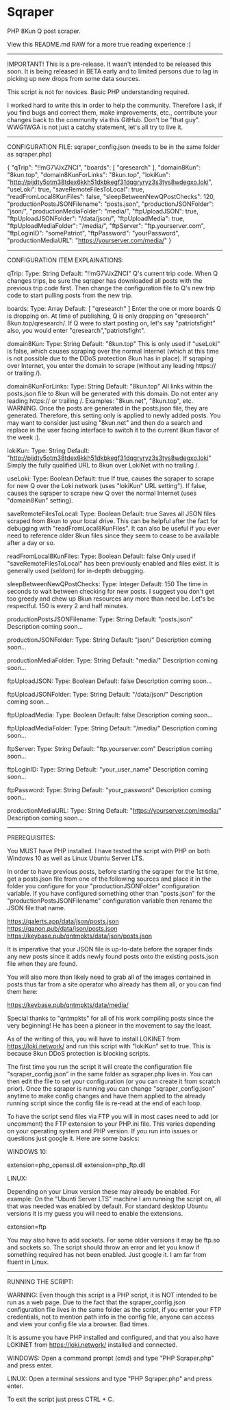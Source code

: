 # Sqraper
PHP 8Kun Q post scraper.

View this README.md RAW for a more true reading experience :)

-----------------

IMPORTANT! This is a pre-release. It wasn't intended to be released this soon. It is being released in BETA early and to
limited persons due to lag in picking up new drops from some data sources.

This script is not for novices. Basic PHP understanding required.

I worked hard to write this in order to help the community. Therefore I ask, if you find bugs and correct them, make
improvements, etc., contribute your changes back to the community via this GitHub. Don't be "that guy". WWG1WGA is not
just a catchy statement, let's all try to live it.

-----------------

CONFIGURATION FILE: sqraper_config.json (needs to be in the same folder as sqraper.php)

{
  "qTrip": "!!mG7VJxZNCI",
  "boards": [
    "qresearch"
  ],
  "domain8Kun": "8kun.top",
  "domain8KunForLinks": "8kun.top",
  "lokiKun": "http://pijdty5otm38tdex6kkh51dkbkegf31dqgryryz3s3tys8wdegxo.loki",
  "useLoki": true,
  "saveRemoteFilesToLocal": true,
  "readFromLocal8KunFiles": false,
  "sleepBetweenNewQPostChecks": 120,
  "productionPostsJSONFilename": "posts.json",
  "productionJSONFolder": "json/",
  "productionMediaFolder": "media/",
  "ftpUploadJSON": true,
  "ftpUploadJSONFolder": "/data/json/",
  "ftpUploadMedia": true,
  "ftpUploadMediaFolder": "/media/",
  "ftpServer": "ftp.yourserver.com",
  "ftpLoginID": "somePatriot",
  "ftpPassword": "yourPassword",
  "productionMediaURL": "https://yourserver.com/media/"
}

-----------------

CONFIGURATION ITEM EXPLAINATIONS:

  qTrip:
    Type: String
    Default: "!!mG7VJxZNCI"
		Q's current trip code. When Q changes trips, be sure the sqraper has downloaded all posts with the previous
		trip code first. Then change the configuration file to Q's new trip code to start pulling posts from the
		new trip.
    
  boards:
    Type: Array
    Default: [
      "qresearch"
    ]
		Enter the one or more boards Q is dropping on. At time of publishing, Q is only dropping on "qresearch" 
		8kun.top/qresearch/. If Q were to start posting on, let's say "patriotsfight" also, you would enter
		"qresearch","patriotsfight".
    
  domain8Kun:
    Type: String
    Default: "8kun.top"
		This is only used if "useLoki" is false, which causes sqraping over the normal Internet (which at this time is
		not possible due to the DDoS protection 8kun has in place). If sqraping over Internet, you enter the domain to
		scrape (without any leading https:// or trailing /).
    
  domain8KunForLinks:
    Type: String
    Default: "8kun.top"
		All links within the posts.json file to 8kun will be generated with this domain. Do not enter any leading
		https:// or trailing /. Examples: "8kun.net", "8kun.top", etc. WARNING. Once the posts are generated in the
		posts.json file, they are generated. Therefore, this setting only is applied to newly added posts. You may want
		to consider just using "8kun.net" and then do a search and replace in the user facing interface to switch it
		to the current 8kun flavor of the week :).
    
  lokiKun:
    Type: String
    Default: "http://pijdty5otm38tdex6kkh51dkbkegf31dqgryryz3s3tys8wdegxo.loki"
		Simply the fully qualified URL to 8kun over LokiNet with no trailing /.

  useLoki:
    Type: Boolean
    Default: true
		If true, causes the sqraper to scrape for new Q over the Loki network (uses "lokiKun" URL setting"). If false,
		causes the sqraper to scrape new Q over the normal Internet (uses "domain8Kun" setting).
    
  saveRemoteFilesToLocal:
    Type: Boolean
    Default: true
		Saves all JSON files scraped from 8kun to your local drive. This can be helpful after the fact for debugging
		with "readFromLocal8KunFiles". It can also be useful if you ever need to reference older 8kun files since they
		seem to cease to be available after a day or so.
    
  readFromLocal8KunFiles:
    Type: Boolean
    Default: false
		Only used if "saveRemoteFilesToLocal" has been previously enabled and files exist. It is generally used (seldom)
		for in-depth debugging.
    
  sleepBetweenNewQPostChecks:
    Type: Integer
    Default: 150
		The time in seconds to wait between checking for new posts. I suggest you don't get too greedy and chew up 8kun
		resources any more than need be. Let's be respectful. 150 is every 2 and half minutes.
    
  productionPostsJSONFilename:
    Type: String
    Default: "posts.json"
		Description coming soon...
    
  productionJSONFolder:
    Type: String
    Default: "json/"
		Description coming soon...
    
  productionMediaFolder:
    Type: String
    Default: "media/"
		Description coming soon...
    
  ftpUploadJSON:
    Type: Boolean
    Default: false
		Description coming soon...
  
  ftpUploadJSONFolder:
    Type: String
    Default: "/data/json/"
		Description coming soon...
    
  ftpUploadMedia:
    Type: Boolean
    Default: false
		Description coming soon...
    
  ftpUploadMediaFolder:
    Type: String
    Default: "/media/"
		Description coming soon...
    
  ftpServer:
    Type: String
    Default: "ftp.yourserver.com"
		Description coming soon...
    
  ftpLoginID:
    Type: String
    Default: "your_user_name"
		Description coming soon...
    
  ftpPassword:
    Type: String
    Default: "your_password"
		Description coming soon...
    
  productionMediaURL:
    Type: String
    Default: "https://yourserver.com/media/"
		Description coming soon...

-----------------

PREREQUISITES:

You MUST have PHP installed. I have tested the script with PHP on both Windows 10 as well as Linux Ubuntu Server LTS.

In order to have previous posts, before starting the sqraper for the 1st time, get a posts.json file from one of the
following sources and place it in the folder you configure for your "productionJSONFolder" configuration variable.
If you have configured something other than "posts.json" for the "productionPostsJSONFilename" configuration variable
then rename the JSON file that name.

https://qalerts.app/data/json/posts.json
https://qanon.pub/data/json/posts.json
https://keybase.pub/qntmpkts/data/json/posts.json

It is imperative that your JSON file is up-to-date before the sqraper finds any new posts since it adds newly found
posts onto the existing posts.json file when they are found.

You will also more than likely need to grab all of the images contained in posts thus far from a site operator who
already has them all, or you can find them here:

https://keybase.pub/qntmpkts/data/media/

Special thanks to "qntmpkts" for all of his work compiling posts since the very beginning! He has been a pioneer in
the movement to say the least. 

As of the writing of this, you will have to install LOKINET from https://loki.network/ and run this script with "lokiKun"
set to true. This is because 8kun DDoS protection is blocking scripts.

The first time you run the script it will create the configuration file "sqraper_config.json" in the same folder as
sqraper.php lives in. You can then edit the file to set your configuration (or you can create it from scratch prior).
Once the sqraper is running you can change "sqraper_config.json" anytime to make config changes and have them applied
to the already running script since the config file is re-read at the end of each loop.

To have the script send files via FTP you will in most cases need to add (or uncomment) the FTP extension to your PHP.ini
file. This varies depending on your operating system and PHP version. If you run into issues or questions just google it.
Here are some basics:

WINDOWS 10:

  extension=php_openssl.dll
  extension=php_ftp.dll

LINUX:

  Depending on your Linux version these may already be enabled. For example: On the "Ubunti Server LTS" machine I am
  running the script on, all that was needed was enabled by default. For standard desktop Ubuntu versions it is my
  guess you will need to enable the extensions.
  
  extension=ftp
  
  You may also have to add sockets. For some older versions it may be ftp.so and sockets.so. The script should
  throw an error and let you know if something required has not been enabled. Just google it. I am far from fluent
  in Linux.

-----------------

RUNNING THE SCRIPT:

WARNING: Even though this script is a PHP script, it is NOT intended to be run as a web page. Due to the fact that the
sqraper_config.json configuration file lives in the same folder as the script, if you enter your FTP credentials, not
to mention path info in the config file, anyone can access and view your config file via a browser. Bad times.

It is assume you have PHP installed and configured, and that you also have LOKINET from https://loki.network/ installed
and connected.

  WINDOWS: Open a command prompt (cmd) and type "PHP Sqraper.php" and press enter.
  
  LINUX: Open a terminal sessions and type "PHP Sqraper.php" and press enter.

To exit the script just press CTRL + C.

